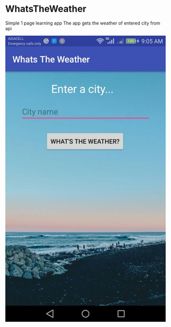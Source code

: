 # WhatsTheWeather
Simple 1 page learning app
The app gets the weather of entered city from api

![photo](photo.jpg)
